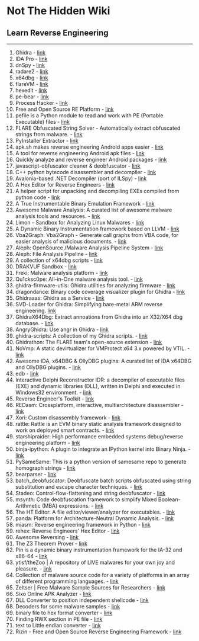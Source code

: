# Not The Hidden Wiki

## Learn Reverse Engineering
-----

1. Ghidra - [link](https://ghidra-sre.org/)
2. IDA Pro - [link](https://hex-rays.com/ida-pro/)
3. dnSpy - [link](https://github.com/dnSpy/dnSpy)
4. radare2 - [link](https://github.com/radareorg/radare2)
5. x64dbg - [link](https://github.com/x64dbg/x64dbg)
6. flareVM - [link](https://github.com/mandiant/flare-vm)
7. hexedit - [link](https://github.com/pixel/hexedit)
8. pe-bear - [link](https://github.com/hasherezade/pe-bear)
9. Process Hacker - [link](https://processhacker.sourceforge.io/downloads.php)
10. Free and Open Source RE Platform - [link](https://cutter.re/)
11. pefile is a Python module to read and work with PE (Portable Executable) files  - [link](https://github.com/erocarrera/pefile)
12. FLARE Obfuscated String Solver - Automatically extract obfuscated strings from malware. - [link](https://github.com/mandiant/flare-floss)
13. PyInstaller Extractor - [link](https://github.com/extremecoders-re/pyinstxtractor)
14. apk.sh makes reverse engineering Android apps easier - [link](https://github.com/ax/apk.sh)
15. A tool for reverse engineering Android apk files - [link](https://github.com/iBotPeaches/Apktool)
16. Quickly analyze and reverse engineer Android packages - [link](https://github.com/1N3/ReverseAPK)
17. javascript-obfuscator cleaner & deobfuscator - [link](https://github.com/relative/synchrony)
18. C++ python bytecode disassembler and decompiler - [link](https://github.com/zrax/pycdc)
19. Avalonia-based .NET Decompiler (port of ILSpy) - [link](https://github.com/icsharpcode/AvaloniaILSpy)
20. A Hex Editor for Reverse Engineers - [link](https://github.com/WerWolv/ImHex)
21. A helper script for unpacking and decompiling EXEs compiled from python code - [link](https://github.com/WithSecureLabs/python-exe-unpacker)
22. A True Instrumentable Binary Emulation Framework - [link](https://github.com/qilingframework/qiling)
23. Awesome Malware Analysis: A curated list of awesome malware analysis tools and resources. - [link](https://github.com/rshipp/awesome-malware-analysis)
24. Limon - Sandbox for Analyzing Linux Malwares - [link](https://github.com/monnappa22/Limon)
25. A Dynamic Binary Instrumentation framework based on LLVM - [link](https://github.com/quarkslab/QBDI)
26. Vba2Graph: Vba2Graph - Generate call graphs from VBA code, for easier analysis of malicious documents. - [link](https://github.com/MalwareCantFly/Vba2Graph)
27. Aleph: OpenSource /Malware Analysis Pipeline System - [link](https://github.com/merces/aleph)
28. Aleph: File Analysis Pipeline - [link](https://github.com/alephre/aleph)
29. A collection of x64dbg scripts - [link](https://github.com/x64dbg/Scripts)
30. DRAKVUF Sandbox - [link](https://github.com/CERT-Polska/drakvuf-sandbox)
31. Freki: Malware analysis platform - [link](https://github.com/crhenr/freki)
32. Qu1cksc0pe: All-in-One malware analysis tool. - [link](https://github.com/CYB3RMX/Qu1cksc0pe)
33. ghidra-firmware-utils: Ghidra utilities for analyzing firmware - [link](https://github.com/al3xtjames/ghidra-firmware-utils)
34. dragondance: Binary code coverage visualizer plugin for Ghidra - [link](https://github.com/0ffffffffh/dragondance)
35. Ghidraaas: Ghidra as a Service - [link](https://github.com/Cisco-Talos/GhIDA)
36. SVD-Loader for Ghidra: Simplifying bare-metal ARM reverse engineering. [link](https://github.com/leveldown-security/SVD-Loader-Ghidra)
37. GhidraX64Dbg: Extract annoations from Ghidra into an X32/X64 dbg database. - [link](https://github.com/revolver-ocelot-saa/GhidraX64Dbg)
38. AngryGhidra: Use angr in Ghidra - [link](https://github.com/Nalen98/AngryGhidra)
39. ghidra-scripts: A collection of my Ghidra scripts. - [link](https://github.com/federicodotta/ghidra-scripts/)
40. Ghidrathon: The FLARE team's open-source extension - [link](https://github.com/mandiant/Ghidrathon)
41. NoVmp: A static devirtualizer for VMProtect x64 3.x powered by VTIL. - [link](https://github.com/can1357/NoVmp)
42. Awesome IDA, x64DBG & OllyDBG plugins: A curated list of IDA x64DBG and OllyDBG plugins. - [link](https://github.com/fr0gger/awesome-ida-x64-olly-plugin)
43. edb - [link](https://github.com/eteran/edb-debugger)
44. Interactive Delphi Reconstructor IDR: a decompiler of executable files (EXE) and dynamic libraries (DLL), written in Delphi and executed in Windows32 environment. - [link](https://github.com/crypto2011/IDR)
45. Reverse Engineer's Toolkit - [link](https://github.com/mentebinaria/retoolkit)
46. REDasm: Crossplatform, interactive, multiarchitecture disassembler - [link](https://github.com/REDasmOrg/REDasm)
47. Xori: Custom disassembly framework - [link](https://github.com/endgameinc/xori)
48. rattle: Rattle is an EVM binary static analysis framework designed to work on deployed smart contracts. - [link](https://github.com/trailofbits/rattle)
49. starshipraider: High performance embedded systems debug/reverse engineering platform - [link](https://github.com/azonenberg/starshipraider)
50. binja-ipython: A plugin to integrate an IPython kernel into Binary Ninja. - [link](https://github.com/ernw/binja-ipython)
51. PySameSame: This is a python version of samesame repo to generate homograph strings - [link](https://github.com/DissectMalware/PySameSame)
52. bearparser - [link](https://github.com/hasherezade/bearparser)
53. batch_deobfuscator: Deobfuscate batch scripts obfuscated using string substitution and escape character techniques. - [link](https://github.com/DissectMalware/batch_deobfuscator)
54. Stadeo: Control-flow-flattening and string deobfuscator - [link](https://github.com/eset/stadeo)
55. msynth: Code deobfuscation framework to simplify Mixed Boolean-Arithmetic (MBA) expressions. - [link](https://github.com/mrphrazer/msynth)
56. The HT Editor: A file editor/viewer/analyzer for executables. - [link](https://github.com/sebastianbiallas/ht)
57. panda: Platform for Architecture-Neutral Dynamic Analysis. - [link](https://github.com/panda-re/panda)
58. miasm: Reverse engineering framework in Python - [link](https://github.com/cea-sec/miasm)
59. rehex: Reverse Engineers' Hex Editor - [link](https://github.com/solemnwarning/rehex)
60. Awesome Reversing - [link](https://github.com/tylerha97/awesome-reversing)
61. The Z3 Theorem Prover - [link](https://github.com/Z3Prover/z3)
62. Pin is a dynamic binary instrumentation framework for the IA-32 and x86-64 - [link](https://www.aldeid.com/wiki/Pin)
63. ytisf/theZoo | A repository of LIVE malwares for your own joy and pleasure. - [link](https://github.com/ytisf/theZoo)
64. Collection of malware source code for a variety of platforms in an array of different programming languages. - [link](https://github.com/vxunderground/MalwareSourceCode)
65. Zeltser | Free Malware Sample Sources for Researchers - [link](https://zeltser.com/malware-sample-sources/)
66. Sixo Online APK Analyzer - [link](https://sisik.eu/apk-tool)
67. DLL Converter to position independent shellcode - [link](https://github.com/monoxgas/sRDI)
68. Decoders for some malware samples - [link](https://github.com/embee-research/Decoders/tree/main)
69. binary file to hex format converter - [link](https://github.com/YxZi5/-random-programming-stuff-/tree/main/bin2shellcode)
70. Finding RWX section in PE file - [link](https://github.com/YxZi5/-random-programming-stuff-/tree/main/find_rwx_sections)
71. text to Little endian converter - [link](https://github.com/YxZi5/-random-programming-stuff-/tree/main/text2LE)
72.  Rizin - Free and Open Source Reverse Engineering Framework - [link](https://rizin.re/)
